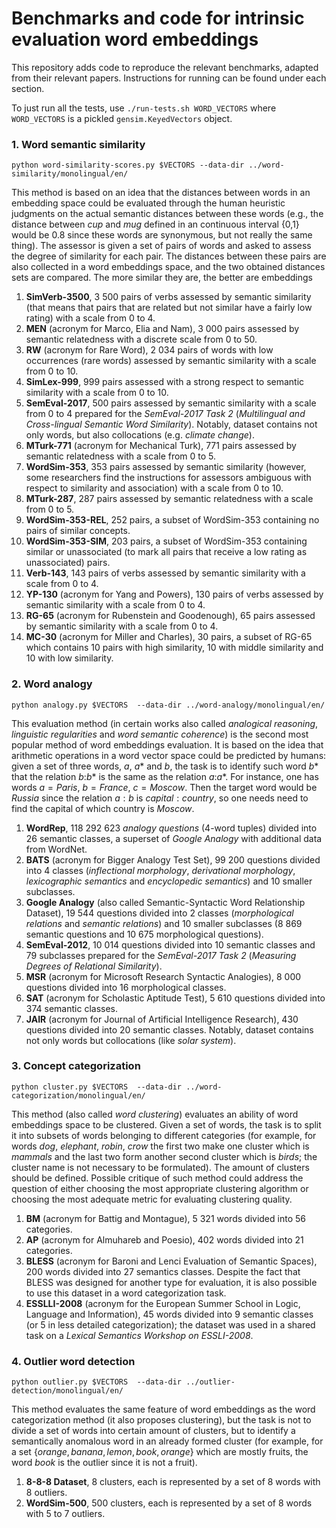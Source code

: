 # Benchmarks and code for intrinsic evaluation word embeddings

This repository adds code to reproduce the relevant benchmarks, adapted from their relevant papers. Instructions
for running can be found under each section.

To just run all the tests, use `./run-tests.sh WORD_VECTORS` where `WORD_VECTORS` is
a pickled `gensim.KeyedVectors` object.

### 1. Word semantic similarity ####

`python word-similarity-scores.py $VECTORS --data-dir ../word-similarity/monolingual/en/`

This method is based on an idea that the distances between words in an embedding space could be evaluated through the human heuristic judgments on the actual semantic distances between these words (e.g., the distance between *cup* and *mug* defined in an continuous interval {0,1} would be 0.8 since these words are synonymous, but not really the same thing). The assessor is given a set of pairs of words and asked to assess the degree of similarity for each pair. The distances between these pairs are also collected in a word embeddings space, and the two obtained distances sets are compared. The more similar they are, the better are embeddings

1. **SimVerb-3500**, 3 500 pairs of verbs assessed by semantic similarity (that means that pairs that are related but not similar have a fairly low rating) with a scale from 0 to 4.
2. **MEN** (acronym for Marco, Elia and Nam), 3 000 pairs assessed by semantic relatedness with a discrete scale from 0 to 50.
3. **RW** (acronym for Rare Word), 2 034 pairs of words with low occurrences (rare words) assessed by semantic similarity with a scale from 0 to 10.
4. **SimLex-999**, 999 pairs assessed with a strong respect to semantic similarity with a scale from 0 to 10.
5. **SemEval-2017**, 500 pairs assessed by semantic similarity with a scale from 0 to 4 prepared for the *SemEval-2017 Task 2* (*Multilingual and Cross-lingual Semantic Word Similarity*). Notably, dataset contains not only words, but also collocations (e.g. *climate change*).
6. **MTurk-771** (acronym for Mechanical Turk), 771 pairs assessed by semantic relatedness with a scale from 0 to 5.
7. **WordSim-353**, 353 pairs assessed by semantic similarity (however, some researchers find the instructions for assessors ambiguous with respect to similarity and association) with a scale from 0 to 10.
8. **MTurk-287**, 287 pairs assessed by semantic relatedness with a scale from 0 to 5.
9. **WordSim-353-REL**, 252 pairs, a subset of WordSim-353 containing no pairs of similar concepts.
10. **WordSim-353-SIM**, 203 pairs, a subset of WordSim-353 containing similar or unassociated (to mark all pairs that receive a low rating as unassociated) pairs.
11. **Verb-143**, 143 pairs of verbs assessed by semantic similarity with a scale from 0 to 4.
12. **YP-130** (acronym for Yang and Powers), 130 pairs of verbs assessed by semantic similarity with a scale from 0 to 4.
13. **RG-65** (acronym for Rubenstein and Goodenough), 65 pairs assessed by semantic similarity with a scale from 0 to 4.
14. **MC-30** (acronym for Miller and Charles), 30 pairs, a subset of RG-65 which contains 10 pairs with high similarity, 10 with middle similarity and 10 with low similarity.

### 2. Word analogy

`python analogy.py $VECTORS  --data-dir ../word-analogy/monolingual/en/`

This evaluation method (in certain works also called *analogical reasoning*, *linguistic regularities* and *word semantic coherence*) is the second most popular method of word embeddings evaluation. It is based on the idea that arithmetic operations in a word vector space could be predicted by humans: given a set of three words, $a$, $a*$ and $b$, the task is to identify such word $b*$ that the relation $b$:$b*$ is the same as the relation $a$:$a*$. For instance, one has words $a=Paris$, $b=France$, $c=Moscow$. Then the target word would be $Russia$ since the relation $a:b$ is $capital:country$, so one needs need to find the capital of which country is *Moscow*.

1. **WordRep**, 118 292 623 *analogy questions* (4-word tuples) divided into 26 semantic classes, a superset of *Google Analogy* with additional data from WordNet.
2. **BATS** (acronym for Bigger Analogy Test Set), 99 200 questions divided into 4 classes (*inflectional morphology*, *derivational
morphology*, *lexicographic semantics* and *encyclopedic semantics*) and 10 smaller subclasses.
3. **Google Analogy** (also called Semantic-Syntactic Word Relationship Dataset), 19 544 questions divided into 2 classes (*morphological relations* and *semantic relations*) and 10 smaller subclasses (8 869 semantic questions and 10 675 morphological questions).
4. **SemEval-2012**, 10 014 questions divided into 10 semantic classes and 79 subclasses prepared for the  *SemEval-2017 Task 2* (*Measuring Degrees of Relational Similarity*).
5. **MSR** (acronym for Microsoft Research Syntactic Analogies), 8 000 questions divided into 16 morphological classes.
6. **SAT** (acronym for Scholastic Aptitude Test), 5 610 questions divided into 374 semantic classes.
7. **JAIR** (acronym for Journal of Artificial Intelligence Research), 430 questions divided into 20 semantic classes. Notably, dataset contains not only words but collocations (like *solar system*).

### 3. Concept categorization

`python cluster.py $VECTORS  --data-dir ../word-categorization/monolingual/en/`

This method (also called *word clustering*) evaluates an ability of word embeddings space to be clustered. Given a set of words, the task is to split it into subsets of words belonging to different categories (for example, for words $dog$, $elephant$, $robin$, $crow$ the first two make one cluster which is $mammals$ and the last two form another second cluster which is $birds$; the cluster name is not necessary to be formulated). The amount of clusters should be defined. Possible critique of such method could address the question of either choosing the most appropriate clustering algorithm or choosing the most adequate metric for evaluating clustering quality.

1. **BM** (acronym for Battig and Montague), 5 321 words  divided into 56 categories.
2. **AP** (acronym for Almuhareb and Poesio), 402 words divided into 21 categories.
3. **BLESS** (acronym for Baroni and Lenci Evaluation of Semantic Spaces), 200 words divided into 27 semantics classes. Despite the fact that BLESS was designed for another type for evaluation, it is also possible to use this dataset in a word categorization task.
4. **ESSLLI-2008** (acronym for the European Summer School in Logic, Language and Information), 45 words divided into 9 semantic classes (or 5 in less detailed categorization); the dataset was used in a shared task on a *Lexical Semantics Workshop on ESSLI-2008*.

### 4. Outlier word detection

`python outlier.py $VECTORS  --data-dir ../outlier-detection/monolingual/en/`

This method evaluates the same feature of word embeddings as the word categorization method (it also proposes clustering), but the task is not to divide a set of words into certain amount of clusters, but to identify a semantically anomalous word in an already formed cluster (for example, for a set $\{orange, banana, lemon, book, orange\}$ which are mostly fruits, the word $book$ is the outlier since it is not a fruit).

1. **8-8-8 Dataset**, 8 clusters, each is represented by a set of 8 words with 8 outliers.
2. **WordSim-500**, 500 clusters, each is represented by a set of 8 words with 5 to 7 outliers.
